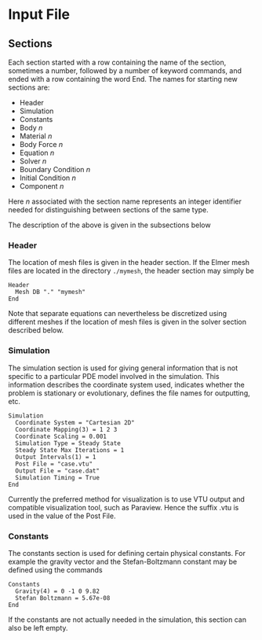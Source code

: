 # Input File
## Sections

Each section started with a row containing the name of the section, sometimes a number, followed by a number of keyword commands, and ended with a row containing the word End. The names for starting new sections are:

- Header
- Simulation
- Constants
- Body $n$
- Material $n$
- Body Force $n$
- Equation $n$
- Solver $n$
- Boundary Condition $n$
- Initial Condition $n$
- Component $n$

Here $n$ associated with the section name represents an integer identifier needed for distinguishing between
sections of the same type.


The description of the above is given in the subsections below

### Header
The location of mesh files is given in the header section. If the Elmer mesh files are located in the directory `./mymesh`, the
header section may simply be
```
Header
  Mesh DB "." "mymesh"
End
```
Note that separate equations can nevertheless be discretized using different meshes if the location of mesh
files is given in the solver section described below.

### Simulation
The simulation section is used for giving general information that is not specific to a particular PDE model involved in the simulation. This information describes the coordinate system used, indicates whether the problem is stationary or evolutionary, defines the file names for outputting, etc.
```
Simulation
  Coordinate System = "Cartesian 2D"
  Coordinate Mapping(3) = 1 2 3
  Coordinate Scaling = 0.001
  Simulation Type = Steady State
  Steady State Max Iterations = 1
  Output Intervals(1) = 1
  Post File = "case.vtu"
  Output File = "case.dat"
  Simulation Timing = True
End
```
Currently the preferred method for visualization is to use VTU output and compatible visualization tool,
such as Paraview. Hence the suffix .vtu is used in the value of the Post File.

### Constants
The constants section is used for defining certain physical constants. For example the gravity vector and the Stefan-Boltzmann constant may be defined using the commands
```
Constants
  Gravity(4) = 0 -1 0 9.82
  Stefan Boltzmann = 5.67e-08
End
```
If the constants are not actually needed in the simulation, this section can also be left empty.

